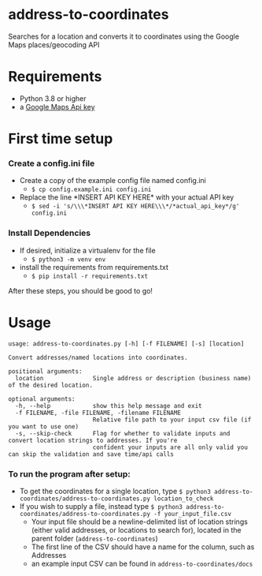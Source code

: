 # address-to-coordinates
Searches for a location and converts it to coordinates using the Google Maps places/geocoding API

# Requirements
* Python 3.8 or higher
* a [Google Maps Api key](https://developers.google.com/maps/documentation/embed/get-api-key)

# First time setup
### Create a config.ini file
* Create a copy of the example config file named config.ini
  * `$ cp config.example.ini config.ini`
* Replace the line \*INSERT API KEY HERE\* with your actual API key
  * `$ sed -i 's/\\\*INSERT API KEY HERE\\\*/*actual_api_key*/g' config.ini`
### Install Dependencies
* If desired, initialize a virtualenv for the file
  * `$ python3 -m venv env`
* install the requirements from requirements.txt
  * `$ pip install -r requirements.txt`

After these steps, you should be good to go!

# Usage

    usage: address-to-coordinates.py [-h] [-f FILENAME] [-s] [location]
    
    Convert addresses/named locations into coordinates.
    
    positional arguments:
      location              Single address or description (business name) of the desired location.
    
    optional arguments:
      -h, --help            show this help message and exit
      -f FILENAME, -file FILENAME, -filename FILENAME
                            Relative file path to your input csv file (if you want to use one)
      -s, --skip-check      Flag for whether to validate inputs and convert location strings to addresses. If you're
                            confident your inputs are all only valid you can skip the validation and save time/api calls

### To run the program after setup:
* To get the coordinates for a single location, type `$ python3 address-to-coordinates/address-to-coordinates.py location_to_check`
* If you wish to supply a file, instead type `$ python3 address-to-coordinates/address-to-coordinates.py -f your_input_file.csv`
	* Your input file should be a newline-delimited list of location strings (either valid addresses, or locations to search for), located in the parent folder (`address-to-coordinates`)
	* The first line of the CSV should have a name for the column, such as Addresses
	* an example input CSV can be found in `address-to-coordinates/docs`
